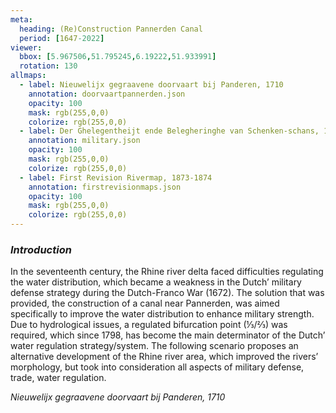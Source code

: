 ```yaml
---
meta:
  heading: (Re)Construction Pannerden Canal
  period: [1647-2022]
viewer:
  bbox: [5.967506,51.795245,6.19222,51.933991]
  rotation: 130
allmaps:
  - label: Nieuwelijx gegraavene doorvaart bij Panderen, 1710
    annotation: doorvaartpannerden.json
    opacity: 100
    mask: rgb(255,0,0)
    colorize: rgb(255,0,0)
  - label: Der Ghelegentheijt ende Belegheringhe van Schenken-schans, 1647
    annotation: military.json
    opacity: 100
    mask: rgb(255,0,0)
    colorize: rgb(255,0,0)
  - label: First Revision Rivermap, 1873-1874
    annotation: firstrevisionmaps.json
    opacity: 100
    mask: rgb(255,0,0)
    colorize: rgb(255,0,0)
---
```


### _Introduction_

In the seventeenth century, the Rhine river delta faced difficulties regulating the water distribution, which became a weakness in the Dutch’ military defense strategy during the Dutch-Franco War (1672). The solution that was provided, the construction of a canal near Pannerden, was aimed specifically to improve the water distribution to enhance military strength. Due to hydrological issues, a regulated bifurcation point (⅓/⅔) was required, which since 1798, has become the main determinator of the Dutch’ water regulation strategy/system. 
The following scenario proposes an alternative development of the Rhine river area, which improved the rivers’ morphology, but took into consideration all aspects of military defense, trade, water regulation.

_Nieuwelijx gegraavene doorvaart bij Panderen, 1710_